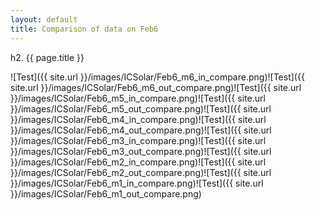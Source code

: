 ```yaml
---
layout: default
title: Comparison of data on Feb6
---
```

h2. {{ page.title }}

![Test]({{ site.url }}/images/ICSolar/Feb6_m6_in_compare.png)![Test]({{ site.url }}/images/ICSolar/Feb6_m6_out_compare.png)![Test]({{ site.url }}/images/ICSolar/Feb6_m5_in_compare.png)![Test]({{ site.url }}/images/ICSolar/Feb6_m5_out_compare.png)![Test]({{ site.url }}/images/ICSolar/Feb6_m4_in_compare.png)![Test]({{ site.url }}/images/ICSolar/Feb6_m4_out_compare.png)![Test]({{ site.url }}/images/ICSolar/Feb6_m3_in_compare.png)![Test]({{ site.url }}/images/ICSolar/Feb6_m3_out_compare.png)![Test]({{ site.url }}/images/ICSolar/Feb6_m2_in_compare.png)![Test]({{ site.url }}/images/ICSolar/Feb6_m2_out_compare.png)![Test]({{ site.url }}/images/ICSolar/Feb6_m1_in_compare.png)![Test]({{ site.url }}/images/ICSolar/Feb6_m1_out_compare.png)